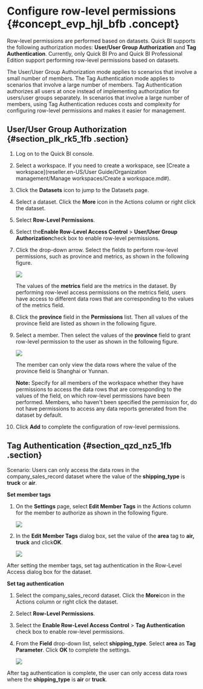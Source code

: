 # Configure row-level permissions {#concept_evp_hjl_bfb .concept}

Row-level permissions are performed based on datasets. Quick BI supports the following authorization modes: **User/User Group Authorization** and **Tag Authentication**. Currently, only Quick BI Pro and Quick BI Professional Edition support performing row-level permissions based on datasets.

The User/User Group Authorization mode applies to scenarios that involve a small number of members. The Tag Authentication mode applies to scenarios that involve a large number of members. Tag Authentication authorizes all users at once instead of implementing authorization for users/user groups separately. In scenarios that involve a large number of members, using Tag Authentication reduces costs and complexity for configuring row-level permissions and makes it easier for management.

## User/User Group Authorization {#section_plk_rk5_1fb .section}

1.  Log on to the Quick BI console.
2.  Select a workspace. If you need to create a workspace, see [Create a workspace](reseller.en-US/User Guide/Organization management/Manage workspaces/Create a workspace.md#).
3.  Click the **Datasets** icon to jump to the Datasets page.
4.  Select a dataset. Click the **More** icon in the Actions column or right click the dataset.
5.  Select **Row-Level Permissions**.
6.  Select the**Enable Row-Level Access Control** \> **User/User Group Authorization**check box to enable row-level permissions.
7.  Click the drop-down arrow. Select the fields to perform row-level permissions, such as province and metrics, as shown in the following figure.

    ![](http://static-aliyun-doc.oss-cn-hangzhou.aliyuncs.com/assets/img/21112/155834611012613_en-US.png)

    The values of the **metrics** field are the metrics in the dataset. By performing row-level access permissions on the metrics field, users have access to different data rows that are corresponding to the values of the metrics field.

8.  Click the **province** field in the **Permissions** list. Then all values of the province field are listed as shown in the following figure.
9.  Select a member. Then select the values of the **province** field to grant row-level permission to the user as shown in the following figure.

    ![](http://static-aliyun-doc.oss-cn-hangzhou.aliyuncs.com/assets/img/21112/155834611012913_en-US.png)

    The member can only view the data rows where the value of the province field is Shanghai or Yunnan.

    **Note:** Specify for all members of the workspace whether they have permissions to access the data rows that are corresponding to the values of the field, on which row-level permissions have been performed. Members, who haven't been specified the permission for, do not have permissions to access any data reports generated from the dataset by default.

10. Click **Add** to complete the configuration of row-level permissions.

## Tag Authentication {#section_qzd_nz5_1fb .section}

Scenario: Users can only access the data rows in the company\_sales\_record dataset where the value of the **shipping\_type** is **truck** or **air**.

**Set member tags**

1.  On the **Settings** page, select **Edit Member Tags** in the Actions column for the member to authorize as shown in the following figure.

    ![](http://static-aliyun-doc.oss-cn-hangzhou.aliyuncs.com/assets/img/21112/155834611112932_en-US.png)

2.  In the **Edit Member Tags** dialog box, set the value of the **area** tag to **air, truck** and click**OK**.

    ![](http://static-aliyun-doc.oss-cn-hangzhou.aliyuncs.com/assets/img/21112/155834611112933_en-US.png)


After setting the member tags, set tag authentication in the Row-Level Access dialog box for the dataset.

**Set tag authentication**

1.  Select the company\_sales\_record dataset. Click the **More**icon in the Actions column or right click the dataset.
2.  Select **Row-Level Permissions**.
3.  Select the **Enable Row-Level Access Control** \> **Tag Authentication** check box to enable row-level permissions.
4.  From the **Field** drop-down list, select **shipping\_type**. Select **area** as **Tag Parameter**. Click **OK** to complete the settings.

    ![](http://static-aliyun-doc.oss-cn-hangzhou.aliyuncs.com/assets/img/21112/155834611112940_en-US.png)


After tag authentication is complete, the user can only access data rows where the **shipping\_type** is **air** or **truck**.

